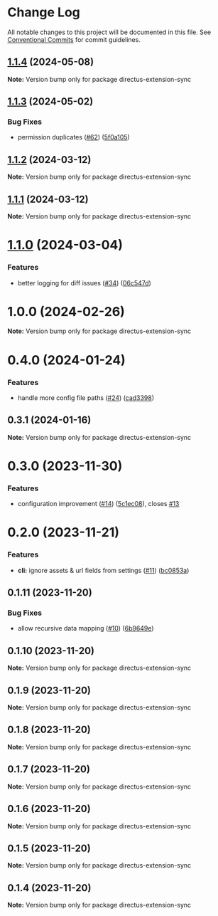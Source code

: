 # Change Log

All notable changes to this project will be documented in this file.
See [Conventional Commits](https://conventionalcommits.org) for commit guidelines.

## [1.1.4](https://github.com/tractr/directus-sync/compare/directus-extension-sync@1.1.3...directus-extension-sync@1.1.4) (2024-05-08)

**Note:** Version bump only for package directus-extension-sync





## [1.1.3](https://github.com/tractr/directus-sync/compare/directus-extension-sync@1.1.2...directus-extension-sync@1.1.3) (2024-05-02)


### Bug Fixes

* permission duplicates ([#62](https://github.com/tractr/directus-sync/issues/62)) ([5f0a105](https://github.com/tractr/directus-sync/commit/5f0a10507563493347ff9230f505a205cb652dc5))





## [1.1.2](https://github.com/tractr/directus-sync/compare/directus-extension-sync@1.1.0...directus-extension-sync@1.1.2) (2024-03-12)

**Note:** Version bump only for package directus-extension-sync

## [1.1.1](https://github.com/tractr/directus-sync/compare/directus-extension-sync@1.1.0...directus-extension-sync@1.1.1) (2024-03-12)

**Note:** Version bump only for package directus-extension-sync

# [1.1.0](https://github.com/tractr/directus-sync/compare/directus-extension-sync@0.4.0...directus-extension-sync@1.1.0) (2024-03-04)

### Features

- better logging for diff issues ([#34](https://github.com/tractr/directus-sync/issues/34)) ([06c547d](https://github.com/tractr/directus-sync/commit/06c547d874c484b6358444b0d67010b9f50f8675))

# 1.0.0 (2024-02-26)

**Note:** Version bump only for package directus-extension-sync

# 0.4.0 (2024-01-24)

### Features

- handle more config file paths ([#24](https://github.com/tractr/directus-sync/issues/24)) ([cad3398](https://github.com/tractr/directus-sync/commit/cad3398486c93d99fc49057920d0a42da6dc2d9f))

## 0.3.1 (2024-01-16)

**Note:** Version bump only for package directus-extension-sync

# 0.3.0 (2023-11-30)

### Features

- configuration improvement ([#14](https://github.com/tractr/directus-sync/issues/14)) ([5c1ec08](https://github.com/tractr/directus-sync/commit/5c1ec0824da689774463cf0b24ca40245c4e072a)), closes [#13](https://github.com/tractr/directus-sync/issues/13)

# 0.2.0 (2023-11-21)

### Features

- **cli:** ignore assets & url fields from settings ([#11](https://github.com/tractr/directus-sync/issues/11)) ([bc0853a](https://github.com/tractr/directus-sync/commit/bc0853af946818e0edf789611c7fba9c5a8183fe))

## 0.1.11 (2023-11-20)

### Bug Fixes

- allow recursive data mapping ([#10](https://github.com/tractr/directus-sync/issues/10)) ([6b9649e](https://github.com/tractr/directus-sync/commit/6b9649e430170de7b4f7754ff747f6a6d47ac9fb))

## 0.1.10 (2023-11-20)

**Note:** Version bump only for package directus-extension-sync

## 0.1.9 (2023-11-20)

**Note:** Version bump only for package directus-extension-sync

## 0.1.8 (2023-11-20)

**Note:** Version bump only for package directus-extension-sync

## 0.1.7 (2023-11-20)

**Note:** Version bump only for package directus-extension-sync

## 0.1.6 (2023-11-20)

**Note:** Version bump only for package directus-extension-sync

## 0.1.5 (2023-11-20)

**Note:** Version bump only for package directus-extension-sync

## 0.1.4 (2023-11-20)

**Note:** Version bump only for package directus-extension-sync

